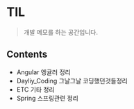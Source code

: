 # TIL

>개발 메모를 하는 공간입니다.


## Contents
* Angular 엥귤러 정리
* Dayliy_Coding 그날그날 코딩했던것들정리
* ETC 기타 정리
* Spring 스프링관련 정리
